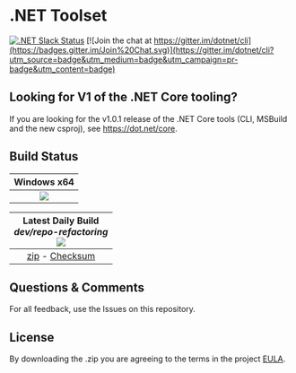 # .NET Toolset

[![.NET Slack Status](https://aspnetcoreslack.herokuapp.com/badge.svg?2)](http://tattoocoder.com/aspnet-slack-sign-up/) [![Join the chat at https://gitter.im/dotnet/cli](https://badges.gitter.im/Join%20Chat.svg)](https://gitter.im/dotnet/cli?utm_source=badge&utm_medium=badge&utm_campaign=pr-badge&utm_content=badge)

Looking for V1 of the .NET Core tooling?
----------------------------------------

If you are looking for the v1.0.1 release of the .NET Core tools (CLI, MSBuild and the new csproj), see https://dot.net/core.

Build Status
------------

| Windows x64 |
|:------:|
| [![][win-x64-build-badge]][win-x64-build] |

[win-x64-build-badge]: https://devdiv.visualstudio.com/_apis/public/build/definitions/0bdbc590-a062-4c3f-b0f6-9383f67865ee/6786/badge
[win-x64-build]: https://devdiv.visualstudio.com/DevDiv/_build?_a=completed&definitionId=6786

| Latest Daily Build<br>*dev/repo-refactoring*<br>[![][version-badge]][version] |
|:------:|
| [zip][win-x64-zip] - [Checksum][win-x64-zip-checksum] |

[version]: https://dotnetcli.blob.core.windows.net/dotnet/toolset/release/2.0.0/latest.version
[version-badge]: https://dotnetcli.blob.core.windows.net/dotnet/toolset/release/2.0.0/win_x64_Release_version_badge.svg

[win-x64-zip]: https://dotnetcli.blob.core.windows.net/dotnet/toolset/release/2.0.0/dotnet-toolset-internal-latest-win-x64.zip
[win-x64-zip-checksum]: https://dotnetclichecksums.blob.core.windows.net/dotnet/toolset/release/2.0.0/dotnet-toolset-internal-latest-win-x64.zip.sha


Questions & Comments
--------------------

For all feedback, use the Issues on this repository.

License
-------

By downloading the .zip you are agreeing to the terms in the project [EULA](https://aka.ms/dotnet-core-eula).
